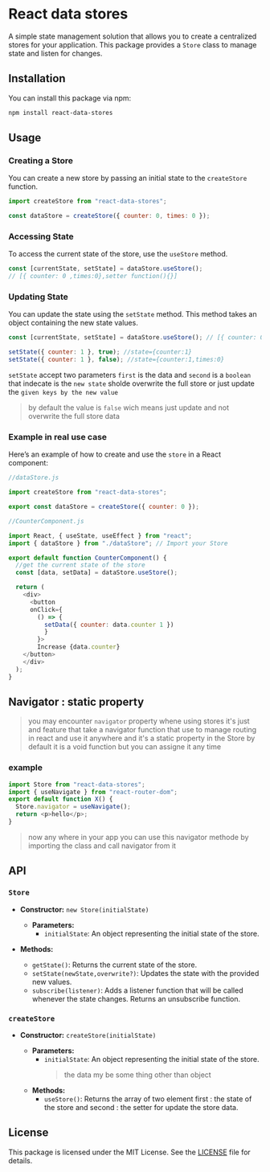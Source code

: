 # React data stores

A simple state management solution that allows you to create a centralized stores for your application. This package provides a `Store` class to manage state and listen for changes.

## Installation

You can install this package via npm:

```bash
npm install react-data-stores
```

## Usage

### Creating a Store

You can create a new store by passing an initial state to the `createStore` function.

```javascript
import createStore from "react-data-stores";

const dataStore = createStore({ counter: 0, times: 0 });
```

### Accessing State

To access the current state of the store, use the `useStore` method.

```javascript
const [currentState, setState] = dataStore.useStore();
// [{ counter: 0 ,times:0},setter function(){}]
```

### Updating State

You can update the state using the `setState` method. This method takes an object containing the new state values.

```javascript
const [currentState, setState] = dataStore.useStore(); // [{ counter: 0 },setter function(){}]

setState({ counter: 1 }, true); //state={counter:1}
setState({ counter: 1 }, false); //state={counter:1,times:0}
```

`setState` accept two parameters `first` is the data
and `second` is a `boolean`
that indecate is the `new state` sholde overwrite the full store
or just update the `given keys by the new value`

> by default the value is `false` wich means just update and not overwrite the full store data

### Example in real use case

Here’s an example of how to create and use the `store` in a React component:

```javascript
//dataStore.js

import createStore from "react-data-stores";

export const dataStore = createStore({ counter: 0 });

//CounterComponent.js

import React, { useState, useEffect } from "react";
import { dataStore } from "./dataStore"; // Import your Store

export default function CounterComponent() {
  //get the current state of the store
  const [data, setData] = dataStore.useStore();

  return (
    <div>
      <button
      onClick={
        () => {
          setData({ counter: data.counter 1 })
          }
        }>
        Increase {data.counter}
    </button>
    </div>
  );
}
```

## Navigator : static property

> you may encounter `navigator` property whene using stores it's just and feature that take a navigator function that use to manage routing in react and use it anywhere and it's a static property in the Store by default it is a void function but you can assigne it any time

### example

```javascript
import Store from "react-data-stores";
import { useNavigate } from "react-router-dom";
export default function X() {
  Store.navigator = useNavigate();
  return <p>hello</p>;
}
```

> now any where in your app you can use this navigator methode by importing the class and call navigator from it

## API

### `Store`

- **Constructor:** `new Store(initialState)`

  - **Parameters:**
    - `initialState`: An object representing the initial state of the store.

- **Methods:**
  - `getState()`: Returns the current state of the store.
  - `setState(newState,overwrite?)`: Updates the state with the provided new values.
  - `subscribe(listener)`: Adds a listener function that will be called whenever the state changes. Returns an unsubscribe function.

### `createStore`

- **Constructor:** `createStore(initialState)`

  - **Parameters:**
    - `initialState`: An object representing the initial state of the store.
      > the data my be some thing other than object
  - **Methods:**
    - `useStore()`: Returns the array of two element first : the state of the store and second : the setter for update the store data.

## License

This package is licensed under the MIT License. See the [LICENSE](LICENSE) file for details.
